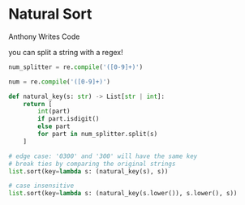 # Natural Sort

Anthony Writes Code

you can split a string with a regex!

```python
num_splitter = re.compile('([0-9]+)')
```

```python
num = re.compile('([0-9]+)')

def natural_key(s: str) -> List[str | int]:
	return [
		int(part)
		if part.isdigit()
		else part
		for part in num_splitter.split(s)
	]

# edge case: '0300' and '300' will have the same key
# break ties by comparing the original strings
list.sort(key=lambda s: (natural_key(s), s))

# case insensitive
list.sort(key=lambda s: (natural_key(s.lower()), s.lower(), s))
```
